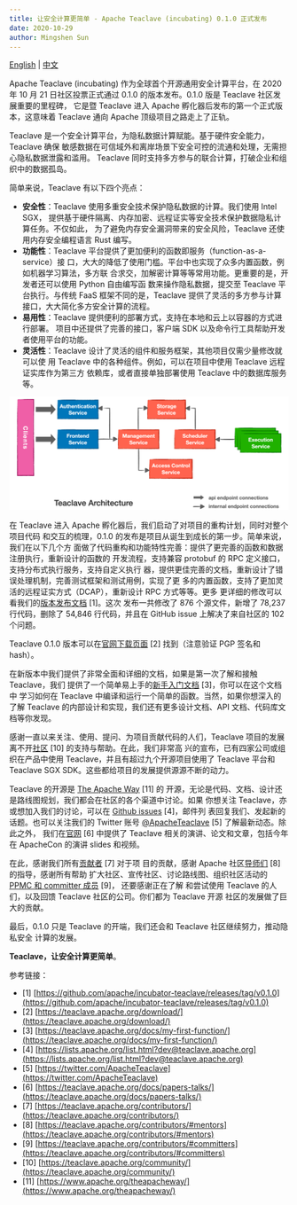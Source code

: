 ```yaml
---
title: 让安全计算更简单 - Apache Teaclave (incubating) 0.1.0 正式发布
date: 2020-10-29
author: Mingshen Sun
---
```


[English](/blog/2020-10-21-announcing-teaclave-0-1-0/) | [中文](/blog/2020-10-28-announcing-teaclave-0-1-0-cn/)

Apache Teaclave (incubating) 作为全球首个开源通用安全计算平台，在 2020 年 10 月
21 日社区投票正式通过 0.1.0 的版本发布。0.1.0 版是 Teaclave 社区发展重要的里程碑，
它是暨 Teaclave 进入 Apache 孵化器后发布的第一个正式版本，这意味着 Teaclave 通向
Apache 顶级项目之路走上了正轨。

Teaclave 是一个安全计算平台，为隐私数据计算赋能。基于硬件安全能力，Teaclave 确保
敏感数据在可信域外和离岸场景下安全可控的流通和处理，无需担心隐私数据泄露和滥用。
Teaclave 同时支持多方参与的联合计算，打破企业和组织中的数据孤岛。

简单来说，Teaclave 有以下四个亮点：

- **安全性**：Teaclave 使用多重安全技术保护隐私数据的计算。我们使用 Intel SGX，
  提供基于硬件隔离、内存加密、远程证实等安全技术保护数据隐私计算任务。不仅如此，
  为了避免内存安全漏洞带来的安全风险，Teaclave 还使用内存安全编程语言 Rust 编写。
- **功能性**：Teaclave 平台提供了更加便利的函数即服务（function-as-a-service）接
  口，大大的降低了使用门槛。平台中也实现了众多内置函数，例如机器学习算法，多方联
  合求交，加解密计算等等常用功能。更重要的是，开发者还可以使用 Python 自由编写函
  数来操作隐私数据，提交至 Teaclave 平台执行。与传统 FaaS 框架不同的是，Teaclave
  提供了灵活的多方参与计算接口，大大简化多方安全计算的流程。
- **易用性**：Teaclave 提供便利的部署方式，支持在本地和云上以容器的方式进行部署。
  项目中还提供了完善的接口，客户端 SDK 以及命令行工具帮助开发者使用平台的功能。
- **灵活性**：Teaclave 设计了灵活的组件和服务框架，其他项目仅需少量修改就可以使
  用 Teaclave 中的各种组件。例如，可以在项目中使用 Teaclave 远程证实库作为第三方
  依赖库，或者直接单独部署使用 Teaclave 中的数据库服务等。
  
![Teaclave Architecture](./img/teaclave-architecture.png)

在 Teaclave 进入 Apache 孵化器后，我们启动了对项目的重构计划，同时对整个项目代码
和交互的梳理，0.1.0 的发布是项目从诞生到成长的第一步。简单来说，我们在以下几个方
面做了代码重构和功能特性完善：提供了更完善的函数和数据注册执行，重新设计的函数的
开发流程，支持兼容 protobuf 的 RPC 定义接口，支持分布式执行服务，支持自定义执行
器，提供更佳完善的文档，重新设计了错误处理机制，完善测试框架和测试用例，实现了更
多的内置函数，支持了更加灵活的远程证实方式（DCAP），重新设计 RPC 方式等等。更多
更详细的修改可以看我们的[版本发布文档](https://github.com/apache/incubator-teaclave/releases/tag/v0.1.0) [1]。这次
发布一共修改了 876 个源文件，新增了 78,237 行代码，删除了 54,846 行代码，并且在
GitHub issue 上解决了来自社区的 102 个问题。

Teaclave 0.1.0 版本可以在[官网下载页面](https://teaclave.apache.org/download/)
[2] 找到（注意验证 PGP 签名和 hash）。

在新版本中我们提供了非常全面和详细的文档，如果是第一次了解和接触 Teaclave，我们
提供了一个简单易上手的[新手入门文档](https://teaclave.apache.org/docs/my-first-function/) [3]，你可以在这个文档中
学习如何在 Teaclave 中编译和运行一个简单的函数。当然，如果你想深入的了解
Teaclave 的内部设计和实现，我们还有更多设计文档、API 文档、代码库文档等你发现。

感谢一直以来关注、使用、提问、为项目贡献代码的人们，Teaclave 项目的发展离不开[社区](https://teaclave.apache.org/community/) [10] 的支持与帮助。在此，我们非常高
兴的宣布，已有四家公司或组织在产品中使用 Teaclave，并且有超过九个开源项目使用了
Teaclave 平台和 Teaclave SGX SDK。这些都给项目的发展提供源源不断的动力。

Teaclave 的开源是 [The Apache Way](https://www.apache.org/theapacheway/) [11] 的
开源，无论是代码、文档、设计还是路线图规划，我们都会在社区的各个渠道中讨论。如果
你想关注 Teaclave，亦或想加入我们的讨论，可以在 [Github issues](https://lists.apache.org/list.html?dev@teaclave.apache.org) [4]，邮件列
表回复我们、发起新的话题。也可以关注我们的 Twitter 账号
[@ApacheTeaclave](https://twitter.com/ApacheTeaclave) [5] 了解最新动态。除此之外，
我们在[官网](https://teaclave.apache.org/docs/papers-talks/) [6] 中提供了
Teaclave 相关的演讲、论文和文章，包括今年在 ApacheCon 的演讲 slides 和视频。

在此，感谢我们所有[贡献者](https://teaclave.apache.org/contributors/) [7] 对于项
目的贡献，感谢 Apache 社区[导师们](https://teaclave.apache.org/contributors/#mentors) [8] 的指导，感谢所有帮助
扩大社区、宣传社区、讨论路线图、组织社区活动的 [PPMC 和 committer 成员](https://teaclave.apache.org/contributors/#committers) [9]，
还要感谢正在了解
和尝试使用 Teaclave 的人们，以及回馈 Teaclave 社区的公司。你们都为 Teaclave 开源
社区的发展做了巨大的贡献。

最后，0.1.0 只是 Teaclave 的开端，我们还会和 Teaclave 社区继续努力，推动隐私安全
计算的发展。

**Teaclave，让安全计算更简单**。

参考链接：

- [1] [https://github.com/apache/incubator-teaclave/releases/tag/v0.1.0](https://github.com/apache/incubator-teaclave/releases/tag/v0.1.0)
- [2] [https://teaclave.apache.org/download/](https://teaclave.apache.org/download/)
- [3] [https://teaclave.apache.org/docs/my-first-function/](https://teaclave.apache.org/docs/my-first-function/)
- [4] [https://lists.apache.org/list.html?dev@teaclave.apache.org](https://lists.apache.org/list.html?dev@teaclave.apache.org)
- [5] [https://twitter.com/ApacheTeaclave](https://twitter.com/ApacheTeaclave)
- [6] [https://teaclave.apache.org/docs/papers-talks/](https://teaclave.apache.org/docs/papers-talks/)
- [7] [https://teaclave.apache.org/contributors/](https://teaclave.apache.org/contributors/)
- [8] [https://teaclave.apache.org/contributors/#mentors](https://teaclave.apache.org/contributors/#mentors)
- [9] [https://teaclave.apache.org/contributors/#committers](https://teaclave.apache.org/contributors/#committers)
- [10] [https://teaclave.apache.org/community/](https://teaclave.apache.org/community/)
- [11] [https://www.apache.org/theapacheway/](https://www.apache.org/theapacheway/)
